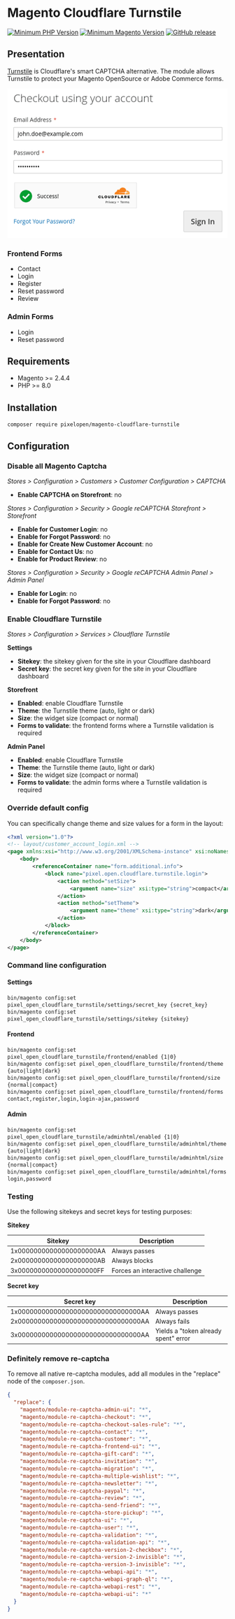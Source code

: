 # Magento Cloudflare Turnstile

[![Minimum PHP Version](https://img.shields.io/badge/php-%3E%3D%208.0-green)](https://php.net/)
[![Minimum Magento Version](https://img.shields.io/badge/magento-%3E%3D%202.4.4-green)](https://business.adobe.com/products/magento/magento-commerce.html)
[![GitHub release](https://img.shields.io/github/v/release/Pixel-Open/magento-cloudflare-turnstile)](https://github.com/Pixel-Open/magento-cloudflare-turnstile/releases)

## Presentation

[Turnstile](https://developers.cloudflare.com/turnstile/) is Cloudflare's smart CAPTCHA alternative. The module allows Turnstile to protect your Magento OpenSource or Adobe Commerce forms.

![Cloudflare Turnstile](screenshot.png)

### Frontend Forms

- Contact
- Login
- Register
- Reset password
- Review

### Admin Forms

- Login
- Reset password

## Requirements

- Magento >= 2.4.4
- PHP >= 8.0

## Installation

```
composer require pixelopen/magento-cloudflare-turnstile
```

## Configuration

### Disable all Magento Captcha

*Stores > Configuration > Customers > Customer Configuration > CAPTCHA*

- **Enable CAPTCHA on Storefront**: no

*Stores > Configuration > Security > Google reCAPTCHA Storefront > Storefront*

- **Enable for Customer Login**: no
- **Enable for Forgot Password**: no
- **Enable for Create New Customer Account**: no
- **Enable for Contact Us**: no
- **Enable for Product Review**: no

*Stores > Configuration > Security > Google reCAPTCHA Admin Panel > Admin Panel*

- **Enable for Login**: no
- **Enable for Forgot Password**: no

### Enable Cloudflare Turnstile

*Stores > Configuration > Services > Cloudflare Turnstile*

**Settings**

- **Sitekey**: the sitekey given for the site in your Cloudflare dashboard
- **Secret key**: the secret key given for the site in your Cloudflare dashboard

**Storefront**

- **Enabled**: enable Cloudflare Turnstile
- **Theme**: the Turnstile theme (auto, light or dark)
- **Size**: the widget size (compact or normal)
- **Forms to validate**: the frontend forms where a Turnstile validation is required

**Admin Panel**

- **Enabled**: enable Cloudflare Turnstile
- **Theme**: the Turnstile theme (auto, light or dark)
- **Size**: the widget size (compact or normal)
- **Forms to validate**: the admin forms where a Turnstile validation is required

### Override default config

You can specifically change theme and size values for a form in the layout:

```xml
<?xml version="1.0"?>
<!-- layout/customer_account_login.xml -->
<page xmlns:xsi="http://www.w3.org/2001/XMLSchema-instance" xsi:noNamespaceSchemaLocation="urn:magento:framework:View/Layout/etc/page_configuration.xsd">
    <body>
        <referenceContainer name="form.additional.info">
            <block name="pixel.open.cloudflare.turnstile.login">
                <action method="setSize">
                    <argument name="size" xsi:type="string">compact</argument>
                </action>
                <action method="setTheme">
                    <argument name="theme" xsi:type="string">dark</argument>
                </action>
            </block>
        </referenceContainer>
    </body>
</page>
```

### Command line configuration

#### Settings

```shell
bin/magento config:set pixel_open_cloudflare_turnstile/settings/secret_key {secret_key}
bin/magento config:set pixel_open_cloudflare_turnstile/settings/sitekey {sitekey}
```

#### Frontend

```shell
bin/magento config:set pixel_open_cloudflare_turnstile/frontend/enabled {1|0}
bin/magento config:set pixel_open_cloudflare_turnstile/frontend/theme {auto|light|dark}
bin/magento config:set pixel_open_cloudflare_turnstile/frontend/size {normal|compact}
bin/magento config:set pixel_open_cloudflare_turnstile/frontend/forms contact,register,login,login-ajax,password
```

#### Admin

```shell
bin/magento config:set pixel_open_cloudflare_turnstile/adminhtml/enabled {1|0}
bin/magento config:set pixel_open_cloudflare_turnstile/adminhtml/theme {auto|light|dark}
bin/magento config:set pixel_open_cloudflare_turnstile/adminhtml/size {normal|compact}
bin/magento config:set pixel_open_cloudflare_turnstile/adminhtml/forms login,password
```

### Testing

Use the following sitekeys and secret keys for testing purposes:

**Sitekey**

| Sitekey                  | Description                     |
|--------------------------|---------------------------------|
| 1x00000000000000000000AA | Always passes                   |
| 2x00000000000000000000AB | Always blocks                   |
| 3x00000000000000000000FF | Forces an interactive challenge |

**Secret key**

| Secret key                          | Description                          |
|-------------------------------------|--------------------------------------|
| 1x0000000000000000000000000000000AA | Always passes                        |
| 2x0000000000000000000000000000000AA | Always fails                         |
| 3x0000000000000000000000000000000AA | Yields a "token already spent" error |

### Definitely remove re-captcha

To remove all native re-captcha modules, add all modules in the "replace" node of the `composer.json`.

```json
{
  "replace": {
    "magento/module-re-captcha-admin-ui": "*",
    "magento/module-re-captcha-checkout": "*",
    "magento/module-re-captcha-checkout-sales-rule": "*",
    "magento/module-re-captcha-contact": "*",
    "magento/module-re-captcha-customer": "*",
    "magento/module-re-captcha-frontend-ui": "*",
    "magento/module-re-captcha-gift-card": "*",
    "magento/module-re-captcha-invitation": "*",
    "magento/module-re-captcha-migration": "*",
    "magento/module-re-captcha-multiple-wishlist": "*",
    "magento/module-re-captcha-newsletter": "*",
    "magento/module-re-captcha-paypal": "*",
    "magento/module-re-captcha-review": "*",
    "magento/module-re-captcha-send-friend": "*",
    "magento/module-re-captcha-store-pickup": "*",
    "magento/module-re-captcha-ui": "*",
    "magento/module-re-captcha-user": "*",
    "magento/module-re-captcha-validation": "*",
    "magento/module-re-captcha-validation-api": "*",
    "magento/module-re-captcha-version-2-checkbox": "*",
    "magento/module-re-captcha-version-2-invisible": "*",
    "magento/module-re-captcha-version-3-invisible": "*",
    "magento/module-re-captcha-webapi-api": "*",
    "magento/module-re-captcha-webapi-graph-ql": "*",
    "magento/module-re-captcha-webapi-rest": "*",
    "magento/module-re-captcha-webapi-ui": "*"
  }
}
```
